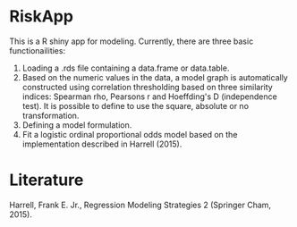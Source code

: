 # RiskApp

This is a R shiny app for modeling. Currently, there are three basic functionailities: 

1. Loading a .rds file containing a data.frame or data.table.
2. Based on the numeric values in the data, a model graph is automatically constructed using correlation thresholding based on three similarity indices: Spearman rho, Pearsons r and Hoeffding's D (independence test). It is possible to define to use the square, absolute or no transformation.
3. Defining a model formulation.
4. Fit a logistic ordinal proportional odds model based on the implementation described in Harrell (2015).

# Literature
Harrell, Frank E. Jr., Regression Modeling Strategies 2 (Springer Cham, 2015).
